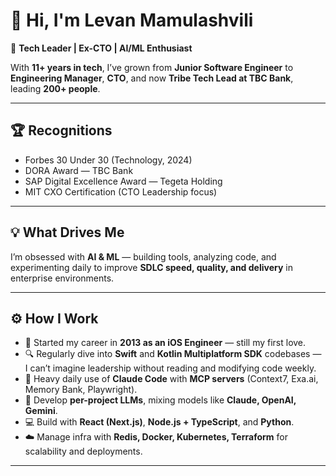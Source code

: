 # 👋 Hi, I'm Levan Mamulashvili  

🚀 **Tech Leader | Ex-CTO | AI/ML Enthusiast**  

With **11+ years in tech**, I’ve grown from **Junior Software Engineer** to **Engineering Manager**, **CTO**, and now **Tribe Tech Lead at TBC Bank**, leading **200+ people**.  

---

## 🏆 Recognitions  
- Forbes 30 Under 30 (Technology, 2024)  
- DORA Award — TBC Bank  
- SAP Digital Excellence Award — Tegeta Holding  
- MIT CXO Certification (CTO Leadership focus)  

---

## 💡 What Drives Me  
I’m obsessed with **AI & ML** — building tools, analyzing code, and experimenting daily to improve **SDLC speed, quality, and delivery** in enterprise environments.  

---

## ⚙️ How I Work  
- 🎯 Started my career in **2013 as an iOS Engineer** — still my first love.  
- 🔍 Regularly dive into **Swift** and **Kotlin Multiplatform SDK** codebases — I can’t imagine leadership without reading and modifying code weekly.  
- 🤖 Heavy daily use of **Claude Code** with **MCP servers** (Context7, Exa.ai, Memory Bank, Playwright).  
- 🧩 Develop **per-project LLMs**, mixing models like **Claude, OpenAI, Gemini**.  
- 💻 Build with **React (Next.js)**, **Node.js + TypeScript**, and **Python**.  
- ☁️ Manage infra with **Redis, Docker, Kubernetes, Terraform** for scalability and deployments.  

---
